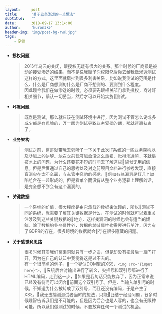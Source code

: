 ```yaml
---
layout:     post
title:      "关于业务渗透的一点想法"
subtitle:   ""
date:       2018-09-17 13:14:00
author:     "kuron3k0"
header-img: "img/post-bg-rwd.jpg"
tags:
    - 杂谈
---
```



- <b>授权问题</b>

    >2016年乌云的关闭，跟授权无疑有很大的关系。那个时候的厂商都是被动的接受渗透的结果，而不是说我赋予你权限然后你去给我做渗透测试这样的方式，这里面就牵扯到很多利害关系，比如说我测试的范围是什么、什么是厂商想测的什么是厂商不想测的、要测到什么程度。<br>因此现今我们在做渗透的时候，必须要先跟相关部门拿到授权，商讨好相关细节，确认一切妥当，然后才可以开始实施测试。<br>


- <b>环境问题</b>

    >既然是测试，那么就应该在测试环境中进行，因为测试不管怎么说或多或少都是有风险的，万一因为测试导致业务受损的话，那就背离初衷了。<br>


- <b>业务架构</b>

    >测试之前，南哥就带我去旁听了一下关于此次IT系统的一些业务架构以及功能上的讲解。放在之前我可能会没这么重视，觉得渗透嘛，不就是技术上的问题，为什么还要花不短的时间去了解这些貌似无用的信息。但是后面通过自己的思考以及对之前项目文档进行参考发现，直接盲测实在太不全面，有点管中窥豹的感觉，例如有些漏洞是好几个缺陷组合在一起形成的，但是看单个而没有从整个业务逻辑上理解的话，是完全想不到会有这个漏洞的。<br>


- <b>关键数据</b>

    >一个系统的价值，很大程度是由它承载的数据来体现的，所以测试不同的系统，就需要了解其关键数据是什么，在测试的时候就可以着重关注涉及到这些关键数据的地方，这样找漏洞的时候也会有适当的倾斜。除了数据的业务属性外，数据的地域属性也需要进行关注，因为有了GDPR的存在，很多跨境的数据就会存在很多隐藏的问题。<br>


- <b>关于感觉和思路</b>

    >很多时候其实我们离漏洞就只有一步之遥，但是却没有把最后一扇门打开，因为在自己的认知中我觉得这是过不去的。<br>有一个很简单的例子，一个疑似DOM型的XSS，`<img src="{input here}">`，系统后台对输出进行了转义，尖括号和双引号都进行了HTML编码，走到这一步，如果是我的话只能放弃了，因为正常来说已经没有符号可以闭合前面这个双引号了。但是，当输入单引号的时候，不知道为什么被转成了双引号，而且还没有编码，于是产生了XSS。我无法揣测测试者当时的想法，只能归结于经验问题，很多时候理智告诉我们是不可能的，但是因为后台也是人写的，也会有无限种可能，所以我们做测试的时候，不要放弃任何一个测试的机会。<br>
